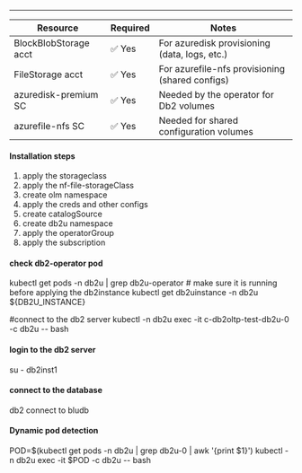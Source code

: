 



---------------------------------------------
| Resource    |  	Required    |	Notes   |
|-------------|-----------------|-----------|
| BlockBlobStorage acct	    |   ✅ Yes |	For azuredisk provisioning (data, logs, etc.)|
| FileStorage acct  |	✅ Yes  | For azurefile-nfs provisioning (shared configs) |
| azuredisk-premium SC  |	✅ Yes  |	Needed by the operator for Db2 volumes |
| azurefile-nfs SC  |	✅ Yes  |	Needed for shared configuration volumes |


#### Installation steps
1. apply the storageclass
2. apply the nf-file-storageClass
3. create olm namespace
4. apply the creds and other configs
5. create catalogSource
6. create db2u namespace
7. apply the operatorGroup
8. apply the subscription

#### check db2-operator pod
kubectl get pods -n db2u | grep db2u-operator   # make sure it is running before applying the db2instance
kubectl get db2uinstance -n db2u ${DB2U_INSTANCE}

#connect to the db2 server
kubectl -n db2u exec -it c-db2oltp-test-db2u-0 -c db2u -- bash

#### login to the db2 server
su - db2inst1 

#### connect to the database
db2 connect to bludb

#### Dynamic pod detection
POD=$(kubectl get pods -n db2u | grep db2u-0 | awk '{print $1}')
kubectl -n db2u exec -it $POD -c db2u -- bash
